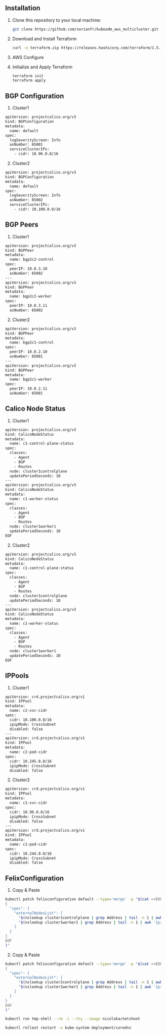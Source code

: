 ## Installation

1. Clone this repository to your local machine:

   ```bash
   git clone https://github.com/sorianfr/kubeadm_aws_multicluster.git

2. Download and Install Terraform
   ```bash
   curl -o terraform.zip https://releases.hashicorp.com/terraform/1.5.6/terraform_1.5.6_linux_amd64.zip && unzip terraform.zip && sudo mv terraform /usr/local/bin/

3. AWS Configure
   
4. Initialize and Apply Terraform
   ```bash
   terraform init
   terraform apply


## BGP Configuration

1. Cluster1
```bash
apiVersion: projectcalico.org/v3
kind: BGPConfiguration
metadata:
  name: default
spec:
  logSeverityScreen: Info
  asNumber: 65001
  serviceClusterIPs:
    - cidr: 10.96.0.0/16
```
2. Cluster2
```bash
apiVersion: projectcalico.org/v3
kind: BGPConfiguration
metadata:
  name: default
spec:
  logSeverityScreen: Info
  asNumber: 65002
  serviceClusterIPs:
    - cidr: 10.100.0.0/16
```

## BGP Peers

1. Cluster1
```bash
apiVersion: projectcalico.org/v3  
kind: BGPPeer  
metadata:  
  name: bgp2c2-control  
spec:  
  peerIP: 10.0.3.10
  asNumber: 65002  
---  
apiVersion: projectcalico.org/v3  
kind: BGPPeer  
metadata:  
  name: bgp2c2-worker  
spec:  
  peerIP: 10.0.3.11
  asNumber: 65002 
```
2. Cluster2
```bash
apiVersion: projectcalico.org/v3  
kind: BGPPeer  
metadata:  
  name: bgp2c1-control  
spec:  
  peerIP: 10.0.2.10
  asNumber: 65001  
---  
apiVersion: projectcalico.org/v3  
kind: BGPPeer  
metadata:  
  name: bgp2c1-worker  
spec:  
  peerIP: 10.0.2.11
  asNumber: 65001 
```


## Calico Node Status
1. Cluster1
```bash
apiVersion: projectcalico.org/v3
kind: CalicoNodeStatus
metadata:
  name: c1-control-plane-status
spec:
  classes:
    - Agent
    - BGP
    - Routes
  node: cluster1controlplane
  updatePeriodSeconds: 10
---
apiVersion: projectcalico.org/v3
kind: CalicoNodeStatus
metadata:
  name: c1-worker-status
spec:
  classes:
    - Agent
    - BGP
    - Routes
  node: cluster1worker1
  updatePeriodSeconds: 10
EOF
```
2. Cluster2
```bash
apiVersion: projectcalico.org/v3
kind: CalicoNodeStatus
metadata:
  name: c1-control-plane-status
spec:
  classes:
    - Agent
    - BGP
    - Routes
  node: cluster1controlplane
  updatePeriodSeconds: 10
---
apiVersion: projectcalico.org/v3
kind: CalicoNodeStatus
metadata:
  name: c1-worker-status
spec:
  classes:
    - Agent
    - BGP
    - Routes
  node: cluster1worker1
  updatePeriodSeconds: 10
EOF
```
## IPPools

1. Cluster1

```bash
apiVersion: crd.projectcalico.org/v1 
kind: IPPool 
metadata: 
  name: c2-svc-cidr 
spec: 
  cidr: 10.100.0.0/16 
  ipipMode: CrossSubnet 
  disabled: false
---  
apiVersion: crd.projectcalico.org/v1 
kind: IPPool 
metadata: 
  name: c2-pod-cidr 
spec: 
  cidr: 10.245.0.0/16 
  ipipMode: CrossSubnet 
  disabled: false 
```
2. Cluster2
```bash
apiVersion: crd.projectcalico.org/v1 
kind: IPPool 
metadata: 
  name: c1-svc-cidr 
spec: 
  cidr: 10.96.0.0/16 
  ipipMode: CrossSubnet 
  disabled: false
---  
apiVersion: crd.projectcalico.org/v1 
kind: IPPool 
metadata: 
  name: c1-pod-cidr 
spec: 
  cidr: 10.244.0.0/16 
  ipipMode: CrossSubnet 
  disabled: false 
```

## FelixConfiguration

1. Copy & Paste

  ```bash
  kubectl patch felixconfiguration default --type='merge' -p "$(cat <<EOF
  {
    "spec": {
      "externalNodesList": [
        "$(nslookup cluster1controlplane | grep Address | tail -n 1 | awk '{print $2}')/32",
        "$(nslookup cluster1worker1 | grep Address | tail -n 1 | awk '{print $2}')/32"
      ]
    }
  }
  EOF
  )"
```


2. Copy & Paste


  ```bash
  kubectl patch felixconfiguration default --type='merge' -p "$(cat <<EOF
  {
    "spec": {
      "externalNodesList": [
        "$(nslookup cluster2controlplane | grep Address | tail -n 1 | awk '{print $2}')/32",
        "$(nslookup cluster2worker1 | grep Address | tail -n 1 | awk '{print $2}')/32"
      ]
    }
  }
  EOF
  )"
  ```

```bash
kubectl run tmp-shell --rm -i --tty --image nicolaka/netshoot   
```

 
```bash
kubectl rollout restart -n kube-system deployment/coredns 
```

